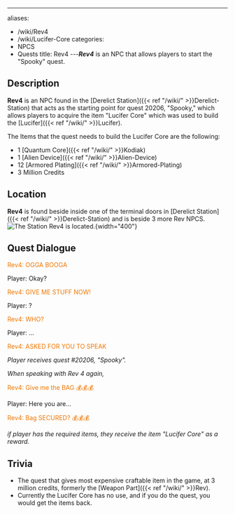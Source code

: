 ---
aliases:
- /wiki/Rev4
- /wiki/Lucifer-Core
categories:
- NPCS
- Quests
title: Rev4
---**_Rev4_** is an NPC that allows players to start the "Spooky" quest.

## Description

**Rev4** is an NPC found in the [Derelict Station]({{< ref "/wiki/" >}}Derelict-Station) that acts as the starting point for quest 20206, "Spooky," which allows players to acquire the item "Lucifer Core" which was used to build the [Lucifer]({{< ref "/wiki/" >}}Lucifer).

The Items that the quest needs to build the Lucifer Core are the following:

- 1 [Quantum Core]({{< ref "/wiki/" >}}Kodiak)
- 1 [Alien Device]({{< ref "/wiki/" >}}Alien-Device)
- 12 [Armored Plating]({{< ref "/wiki/" >}}Armored-Plating)
- 3 Million Credits

## Location

**Rev4** is found beside inside one of the terminal doors in [Derelict Station]({{< ref "/wiki/" >}}Derelict-Station) and is beside 3 more Rev NPCS. ![The Station Rev4 is
located.](Derelict_Station_Ext1.png "The Station Rev4 is located."){width="400"}

## Quest Dialogue 

<span style="color:#ee7600">Rev4: OGGA BOOGA</span>

Player: Okay?

<span style="color:#ee7600">Rev4: GIVE ME STUFF NOW!</span>

Player: ?

<span style="color:#ee7600">Rev4: WHO?</span>

Player: ...

<span style="color:#ee7600">Rev4: ASKED FOR YOU TO SPEAK</span>

_Player receives quest #20206, "Spooky"._

_When speaking with Rev 4 again,_

<span style="color:#ee7600">Rev4: Give me the BAG 💰💰💰</span>

Player: Here you are...

<span style="color:#ee7600">Rev4: Bag SECURED? 💰💰💰</span>

_if player has the required items, they receive the item "Lucifer Core" as a reward._

## Trivia

- The quest that gives most expensive craftable item in the game, at 3 million credits, formerly the [Weapon Part]({{< ref "/wiki/" >}}Rev).
- Currently the Lucifer Core has no use, and if you do the quest, you would get the items back.